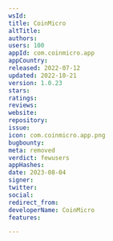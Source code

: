 ```yaml
---
wsId: 
title: CoinMicro
altTitle: 
authors: 
users: 100
appId: com.coinmicro.app
appCountry: 
released: 2022-07-12
updated: 2022-10-21
version: 1.0.23
stars: 
ratings: 
reviews: 
website: 
repository: 
issue: 
icon: com.coinmicro.app.png
bugbounty: 
meta: removed
verdict: fewusers
appHashes: 
date: 2023-08-04
signer: 
twitter: 
social: 
redirect_from: 
developerName: CoinMicro
features: 

---
```


